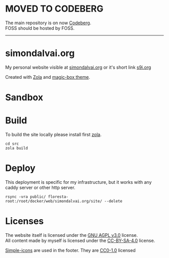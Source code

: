 # MOVED TO CODEBERG
The main repository is on now [Codeberg](https://codeberg.org/dulvui/simondalvai.org).  
FOSS should be hosted by FOSS.

----

# simondalvai.org
My personal website visible at [simondalvai.org](https://simondalvai.org/) or it's short link [s9i.org](https://s9i.org/)

Created with [Zola](https://www.getzola.org/) and [magic-box theme](https://codeberg.org/dulvui/magic-box).  

# Sandbox

# Build
To build the site locally please install first [zola](https://www.getzola.org/).
```
cd src
zola build
```

# Deploy
This deployment is specific for my infrastructure, but it works with any caddy server or other http server.
```
rsync -vra public/ floresta-root:/root/docker/web/simondalvai.org/site/ --delete
```

# Licenses
The website itself is licensed under the [GNU AGPL v3.0](LICENSE) license.  
All content made by myself is licensed under the [CC-BY-SA-4.0](https://creativecommons.org/licenses/by-sa/4.0/) license.

[Simple-icons](https://github.com/simple-icons/simple-icons) are used in the footer. They are [CC0-1.0](https://github.com/simple-icons/simple-icons/blob/develop/LICENSE.md) licensed
